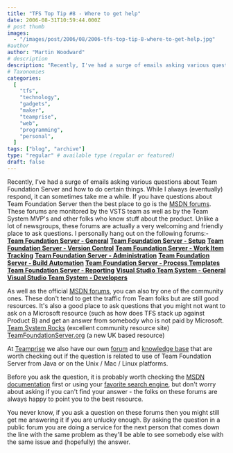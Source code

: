 ```yaml
---
title: "TFS Top Tip #8 - Where to get help"
date: 2006-08-31T10:59:44.000Z
# post thumb
images:
  - "/images/post/2006/08/2006-tfs-top-tip-8-where-to-get-help.jpg"
#author
author: "Martin Woodward"
# description
description: "Recently, I've had a surge of emails asking various questions about Team Foundation Server and how to do certain things."
# Taxonomies
categories:
  [
    "tfs",
    "technology",
    "gadgets",
    "maker",
    "teamprise",
    "web",
    "programming",
    "personal",
  ]
tags: ["blog", "archive"]
type: "regular" # available type (regular or featured)
draft: false
---
```


Recently, I've had a surge of emails asking various questions about Team Foundation Server and how to do certain things. While I always (eventually) respond, it can sometimes take me a while. If you have questions about Team Foundation Server then the best place to go is the [MSDN forums](http://forums.microsoft.com/MSDN/default.aspx?ForumGroupID=5&SiteID=1). These forums are monitored by the VSTS team as well as by the Team System MVP's and other folks who know stuff about the product. Unlike a lot of newsgroups, these forums are actually a very welcoming and friendly place to ask questions. I personally hang out on the following forums:- **[Team Foundation Server - General](http://forums.microsoft.com/MSDN/ShowForum.aspx?ForumID=22&SiteID=1)** **[Team Foundation Server - Setup](http://forums.microsoft.com/MSDN/ShowForum.aspx?ForumID=68&SiteID=1)** **[Team Foundation Server - Version Control](http://forums.microsoft.com/MSDN/ShowForum.aspx?ForumID=478&SiteID=1)** **[Team Foundation Server - Work Item Tracking](http://forums.microsoft.com/MSDN/ShowForum.aspx?ForumID=479&SiteID=1)** **[Team Foundation Server - Administration](http://forums.microsoft.com/MSDN/ShowForum.aspx?ForumID=477&SiteID=1)** **[Team Foundation Server - Build Automation](http://forums.microsoft.com/MSDN/ShowForum.aspx?ForumID=481&SiteID=1)** **[Team Foundation Server - Process Templates](http://forums.microsoft.com/MSDN/ShowForum.aspx?ForumID=482&SiteID=1)** **[Team Foundation Server - Reporting](http://forums.microsoft.com/MSDN/ShowForum.aspx?ForumID=480&SiteID=1)** **[Visual Studio Team System - General](http://forums.microsoft.com/MSDN/ShowForum.aspx?ForumID=20&SiteID=1)** **[Visual Studio Team System - Developers](http://forums.microsoft.com/MSDN/ShowForum.aspx?ForumID=18&SiteID=1)**

As well as the official [MSDN forums](http://forums.microsoft.com/MSDN/default.aspx?ForumGroupID=5&SiteID=1), you can also try one of the community ones. These don't tend to get the traffic from Team folks but are still good resources. It's also a good place to ask questions that you might not want to ask on a Microsoft resource (such as how does TFS stack up against Product B) and get an answer from somebody who is not paid by Microsoft. [Team System Rocks](http://teamsystemrocks.com/forums/default.aspx) (excellent community resource site) [TeamFoundationServer.org](http://teamfoundationserver.org/Web/forums/default.aspx) (a new UK based resource)

At [Teamprise](http://www.teamprise.com/) we also have our own [forum](http://support.teamprise.com) and [knowledge base](http://kb.teamprise.com) that are worth checking out if the question is related to use of Team Foundation Server from Java or on the Unix / Mac / Linux platforms.

Before you ask the question, it is probably worth checking the [MSDN documentation](http://msdn2.microsoft.com/en-us/library/ms181232.aspx) first or using your [favorite search engine](http://www.google.com/), but don't worry about asking if you can't find your answer - the folks on these forums are always happy to point you to the best resource.

You never know, if you ask a question on these forums then you might still get me answering it if you are unlucky enough. By asking the question in a public forum you are doing a service for the next person that comes down the line with the same problem as they'll be able to see somebody else with the same issue and (hopefully) the answer.
